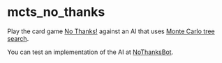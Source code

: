 # mcts_no_thanks
Play the card game [No Thanks!](https://boardgamegeek.com/boardgame/12942/no-thanks) against an AI that uses [Monte Carlo tree search](https://en.wikipedia.org/wiki/Monte_Carlo_tree_search).

You can test an implementation of the AI at [NoThanksBot](https://www.nothanksbot.com).
